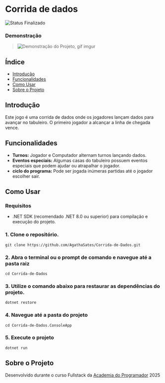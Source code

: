 ﻿# Corrida de dados

![Status Finalizado](https://img.shields.io/badge/Status-Finalizado-green?color=Green)

### Demonstração
>
>![Demonstração do Projeto, gif imgur](https://i.imgur.com/o1YMKpM.gif)


## Índice

- [Introdução](#introducao)
- [Funcionalidades](#funcionalidades)
- [Como Usar](#como-usar)
- [Sobre o Projeto](#sobre-o-projeto)


## Introdução

Este jogo é uma corrida de dados onde os jogadores lançam dados para avançar no tabuleiro. O primeiro jogador a alcançar a linha de chegada vence.


## Funcionalidades

- **Turnos:** Jogador e Computador alternam turnos lançando dados.
- **Eventos especiais:** Algumas casas do tabuleiro possuem eventos especiais que podem ajudar ou atrapalhar o jogador.
- **ciclo do programa:** Pode ser jogada inúmeras partidas até o jogador escolher sair.

## Como Usar

### Requisitos

- .NET SDK (recomendado .NET 8.0 ou superior) para compilação e execução do projeto.

### 1. Clone o repositório.
 
```
git clone https://github.com/AgathaSates/Corrida-de-Dados.git
```
### 2. Abra o terminal ou o prompt de comando e navegue até a pasta raiz

```
cd Corrida-de-Dados
```

### 3. Utilize o comando abaixo para restaurar as dependências do projeto.

```
dotnet restore
```

### 4. Navegue até a pasta do projeto

```
cd Corrida-de-Dados.ConsoleApp
```

### 5. Execute o projeto

```
dotnet run
```

## Sobre o Projeto
Desenvolvido durante o curso Fullstack da [Academia do Programador](https://academiadoprogramador.net) 2025
